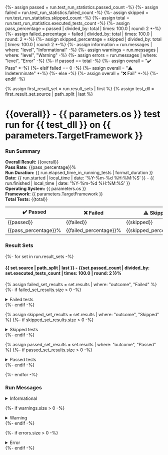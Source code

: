{%- assign passed = run.test_run_statistics.passed_count -%}
{%- assign failed = run.test_run_statistics.failed_count -%}
{%- assign skipped = run.test_run_statistics.skipped_count -%}
{%- assign total = run.test_run_statistics.executed_tests_count -%}
{%- assign pass_percentage = passed | divided_by: total | times: 100.0 | round: 2  *-%}
{%- assign failed_percentage = failed | divided_by: total | times: 100.0 | round: 2  *-%}
{%- assign skipped_percentage = skipped | divided_by: total | times: 100.0 | round: 2  *-%}
{%- assign information =  run.messages | where: "level", "Informational" -%}
{%- assign warnings =  run.messages | where: "level", "Warning" -%}
{%- assign errors =  run.messages | where: "level", "Error" -%}
{%- if passed == total -%}
{%- assign overall = "✔️ Pass" *-%}
{%- elsif failed == 0 -%}
{%- assign overall = "⚠️ Indeterminate" *-%}
{%- else -%}
{%- assign overall = "❌ Fail" *-%}
{%- endif -%}

{% assign first_result_set = run.result_sets | first %}
{% assign test_dll = first_result_set.source | path_split | last %}
# {{overall}} - {{ parameters.os }} test run for {{ test_dll }} on {{ parameters.TargetFramework }}
### Run Summary

<p>
<strong>Overall Result:</strong> {{overall}} <br />
<strong>Pass Rate:</strong> {{pass_percentage}}% <br />
<strong>Run Duration:</strong> {{ run.elapsed_time_in_running_tests | format_duration }} <br />
<strong>Date:</strong> {{ run.started | local_time | date: '%Y-%m-%d %H:%M:%S' }} - {{ run.finished | local_time | date: '%Y-%m-%d %H:%M:%S' }} <br />
<strong>Operating System:</strong> {{ parameters.os }} <br />
<strong>Framework:</strong> {{ parameters.TargetFramework }} <br />
<strong>Total Tests:</strong> {{total}} <br />
</p>

<table>
<thead>
<tr>
<th>✔️ Passed</th>
<th>❌ Failed</th>
<th>⚠️ Skipped</th>
</tr>
</thead>
<tbody>
<tr>
<td>{{passed}}</td>
<td>{{failed}}</td>
<td>{{skipped}}</td>
</tr>
<tr>
<td>{{pass_percentage}}%</td>
<td>{{failed_percentage}}%</td>
<td>{{skipped_percentage}}%</td>
</tr>
</tbody>
</table>

### Result Sets
{%- for set in run.result_sets -%}
#### {{ set.source | path_split | last }} - {{set.passed_count | divided_by: set.executed_tests_count | times: 100.0 | round: 2 }}%

{% assign failed_set_results = set.results  | where: "outcome", "Failed" %}
{%- if failed_set_results.size > 0 -%}
<details>
<summary>Failed tests</summary>
<table style="white-space:nowrap;">
<thead>
<tr>
<th>Result</th>
<th>Duration</th>
<th>Traits</th>
<th>Test</th>
<th>Test class</th>
</tr>
</thead>
{%- for result in failed_set_results -%}
<tr>
<td> {% case result.outcome %} {% when 'Passed' %}✔️{% when 'Failed' %}❌{% else %}⚠️{% endcase %} {{ result.outcome }} </td>
<td> {{ result.duration | format_duration }}</td>
<td>
{%- for trait in result.test_case.traits -%}
[{{ trait.Name }} : <strong>{{ trait.Value }}</strong>]</br>
{%- endfor -%}
</td>
<td> {{ result.test_case.display_name }}
{%- if result.outcome == 'Failed' -%}
<blockquote><details>
<summary>Error</summary>
<strong>Message:</strong>
<pre><code>{{result.error_message}}</code></pre>
<strong>Stack Trace:</strong>
<pre><code>{{result.error_stack_trace}}</code></pre>
</details></blockquote>
{%- endif -%}
</td>
{% assign fully_qualified_name_splits = result.test_case.fully_qualified_name | split: "." %}
{% assign class_index = fully_qualified_name_splits.size | minus: 1 %}
{%- for name_split in fully_qualified_name_splits -%}
{%- if forloop.index == class_index -%}
{%- assign test_class = name_split -%}
{%- endif -%}
{%- endfor -%}
<td>{{ test_class }}
<blockquote><details>
<summary>Fully qualified name</summary>
{{ result.test_case.fully_qualified_name }}
</details></blockquote>
</tr>
{%- endfor -%}
</tbody>
</table>
</details>
{%- endif -%}

{% assign skipped_set_results = set.results  | where: "outcome", "Skipped" %}
{%- if skipped_set_results.size > 0 -%}
<details>
<summary>Skipped tests</summary>
<table style="white-space:nowrap;">
<thead>
<tr>
<th>Result</th>
<th>Duration</th>
<th>Traits</th>
<th>Test</th>
<th>Test class</th>
</tr>
</thead>
{%- for result in skipped_set_results -%}
<tr>
<td> {% case result.outcome %} {% when 'Passed' %}✔️{% when 'Failed' %}❌{% else %}⚠️{% endcase %} {{ result.outcome }} </td>
<td>{{ result.duration | format_duration }}</td>
<td>
{%- for trait in result.test_case.traits -%}
[{{ trait.Name }} : <strong>{{ trait.Value }}</strong>]</br>
{%- endfor -%}
</td>
<td> {{ result.test_case.display_name }}
{%- if result.outcome == 'Failed' -%}
<blockquote><details>
<summary>Error</summary>
<strong>Message:</strong>
<pre><code>{{result.error_message}}</code></pre>
<strong>Stack Trace:</strong>
<pre><code>{{result.error_stack_trace}}</code></pre>
</details></blockquote>
{%- endif -%}
</td>
{% assign fully_qualified_name_splits = result.test_case.fully_qualified_name | split: "." %}
{% assign class_index = fully_qualified_name_splits.size | minus: 1 %}
{%- for name_split in fully_qualified_name_splits -%}
{%- if forloop.index == class_index -%}
{%- assign test_class = name_split -%}
{%- endif -%}
{%- endfor -%}
<td>{{ test_class }}
<blockquote><details>
<summary>Fully qualified name</summary>
{{ result.test_case.fully_qualified_name }}
</details></blockquote>
</tr>
{%- endfor -%}
</tbody>
</table>
</details>
{%- endif -%}

{% assign passed_set_results = set.results  | where: "outcome", "Passed" %}
{%- if passed_set_results.size > 0 -%}
<details>
<summary>Passed tests</summary>
<table style="white-space:nowrap;">
<thead>
<tr>
<th>Result</th>
<th>Duration</th>
<th>Traits</th>
<th>Test</th>
<th>Test class</th>
</tr>
</thead>
{%- for result in passed_set_results -%}
<tr>
<td> {% case result.outcome %} {% when 'Passed' %}✔️{% when 'Failed' %}❌{% else %}⚠️{% endcase %} {{ result.outcome }} </td>
<td>{{ result.duration | format_duration }}</td>
<td>
{%- for trait in result.test_case.traits -%}
[{{ trait.Name }} : <strong>{{ trait.Value }}</strong>]</br>
{%- endfor -%}
</td>
<td> {{ result.test_case.display_name }}
{%- if result.outcome == 'Failed' -%}
<blockquote><details>
<summary>Error</summary>
<strong>Message:</strong>
<pre><code>{{result.error_message}}</code></pre>
<strong>Stack Trace:</strong>
<pre><code>{{result.error_stack_trace}}</code></pre>
</details></blockquote>
{%- endif -%}
</td>
{% assign fully_qualified_name_splits = result.test_case.fully_qualified_name | split: "." %}
{% assign class_index = fully_qualified_name_splits.size | minus: 1 %}
{%- for name_split in fully_qualified_name_splits -%}
{%- if forloop.index == class_index -%}
{%- assign test_class = name_split -%}
{%- endif -%}
{%- endfor -%}
<td>{{ test_class }}
<blockquote><details>
<summary>Fully qualified name</summary>
{{ result.test_case.fully_qualified_name }}
</details></blockquote>
</tr>
{%- endfor -%}
</tbody>
</table>
</details>
{%- endif -%}

{%- endfor -%}

### Run Messages
<details>
<summary>Informational</summary>
<pre><code>
{%- for message in information -%}
{{ message.message }}
{%- endfor -%}
</code></pre>
</details>

{%- if warnings.size > 0 -%}
<details>
<summary>Warning</summary>
<pre><code>
{%- for message in warnings -%}
{{message.message}}
{%- endfor -%}
</code></pre>
</details>
{%- endif -%}

{%- if errors.size > 0 -%}
<details>
<summary>Error</summary>
<pre><code>
{%- for message in errors -%}
{{message.message}}
{%- endfor -%}
</code></pre>
</details>
{%- endif -%}
